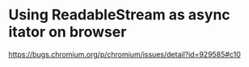 # Using ReadableStream as async itator on browser

https://bugs.chromium.org/p/chromium/issues/detail?id=929585#c10
